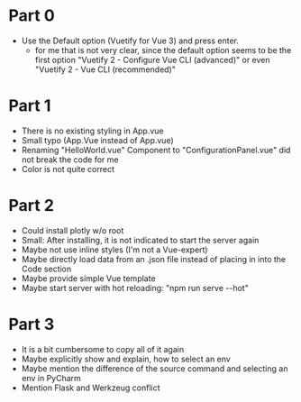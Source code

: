 # Part 0
- Use the Default option (Vuetify for Vue 3) and press enter.
  - for me that is not very clear, since the default option seems to be the first option "Vuetify 2 - Configure Vue CLI (advanced)" or even "Vuetify 2 - Vue CLI (recommended)"

# Part 1
- There is no existing styling in App.vue
- Small typo (App.Vue instead of App.vue)
- Renaming "HelloWorld.vue" Component to "ConfigurationPanel.vue" did not break the code for me
- Color is not quite correct

# Part 2
- Could install plotly w/o root
- Small: After installing, it is not indicated to start the server again
- Maybe not use inline styles (I'm not a Vue-expert)
- Maybe directly load data from an .json file instead of placing in into the Code section
- Maybe provide simple Vue template
- Maybe start server with hot reloading: "npm run serve --hot"

# Part 3
- It is a bit cumbersome to copy all of it again
- Maybe explicitly show and explain, how to select an env
- Maybe mention the difference of the source command and selecting an env in PyCharm
- Mention Flask and Werkzeug conflict